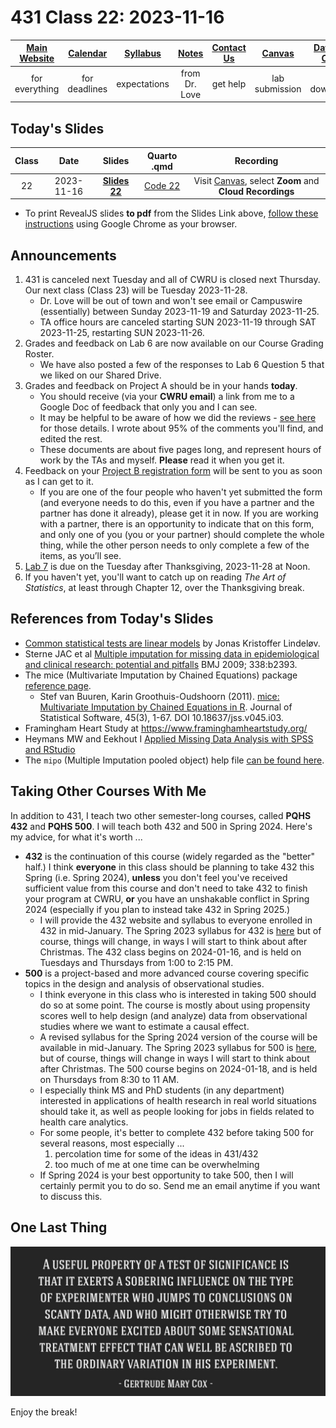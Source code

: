 # 431 Class 22: 2023-11-16

[Main Website](https://thomaselove.github.io/431-2023/) | [Calendar](https://thomaselove.github.io/431-2023/calendar.html) | [Syllabus](https://thomaselove.github.io/431-syllabus-2023/) | [Notes](https://thomaselove.github.io/431-notes/) | [Contact Us](https://thomaselove.github.io/431-2023/contact.html) | [Canvas](https://canvas.case.edu) | [Data and Code](https://github.com/THOMASELOVE/431-data)
:-----------: | :--------------: | :----------: | :---------: | :-------------: | :-----------: | :------------:
for everything | for deadlines | expectations | from Dr. Love | get help | lab submission | for downloads

## Today's Slides

Class | Date | Slides | Quarto .qmd | Recording
:---: | :--------: | :------: | :------: | :-------------:
22 | 2023-11-16 | **[Slides 22](https://thomaselove.github.io/431-slides-2023/class22.html)** | [Code 22](https://thomaselove.github.io/431-slides-2023/class22.qmd) | Visit [Canvas](https://canvas.case.edu/), select **Zoom** and **Cloud Recordings**

- To print RevealJS slides **to pdf** from the Slides Link above, [follow these instructions](https://quarto.org/docs/presentations/revealjs/presenting.html#print-to-pdf) using Google Chrome as your browser.

## Announcements

1. 431 is canceled next Tuesday and all of CWRU is closed next Thursday. Our next class (Class 23) will be Tuesday 2023-11-28.
    - Dr. Love will be out of town and won't see email or Campuswire (essentially) between Sunday 2023-11-19 and Saturday 2023-11-25.
    - TA office hours are canceled starting SUN 2023-11-19 through SAT 2023-11-25, restarting SUN 2023-11-26.
2. Grades and feedback on Lab 6 are now available on our Course Grading Roster.
    - We have also posted a few of the responses to Lab 6 Question 5 that we liked on our Shared Drive.
3. Grades and feedback on Project A should be in your hands **today**.
    - You should receive (via your **CWRU email**) a link from me to a Google Doc of feedback that only you and I can see.
    - It may be helpful to be aware of how we did the reviews - [see here](https://github.com/THOMASELOVE/431-classes-2023/blob/main/projA/portfolio_status.md#stages-of-review-tas-work-on-forms-2-6-dr-love-does-the-rest) for those details. I wrote about 95% of the comments you'll find, and edited the rest.
    - These documents are about five pages long, and represent hours of work by the TAs and myself. **Please** read it when you get it.
4. Feedback on your [Project B registration form](https://bit.ly/431-projB-registration-2023) will be sent to you as soon as I can get to it.
    - If you are one of the four people who haven't yet submitted the form (and everyone needs to do this, even if you have a partner and the partner has done it already), please get it in now. If you are working with a partner, there is an opportunity to indicate that on this form, and only one of you (you or your partner) should complete the whole thing, while the other person needs to only complete a few of the items, as you’ll see.
5. [Lab 7](https://github.com/THOMASELOVE/431-labs-2023/tree/main) is due on the Tuesday after Thanksgiving, 2023-11-28 at Noon.
6. If you haven't yet, you'll want to catch up on reading *The Art of Statistics*, at least through Chapter 12, over the Thanksgiving break.

## References from Today's Slides

- [Common statistical tests are linear models](https://lindeloev.github.io/tests-as-linear/) by Jonas Kristoffer Lindeløv.
- Sterne JAC et al [Multiple imputation for missing data in epidemiological and clinical research: potential and pitfalls](https://www.bmj.com/content/338/bmj.b2393) BMJ 2009; 338:b2393.
- The mice (Multivariate Imputation by Chained Equations) package [reference page](https://amices.org/mice/).
    - Stef van Buuren, Karin Groothuis-Oudshoorn (2011). [mice: Multivariate Imputation by Chained Equations in R](https://www.jstatsoft.org/article/view/v045i03). Journal of Statistical Software, 45(3), 1-67. DOI 10.18637/jss.v045.i03.
- Framingham Heart Study at https://www.framinghamheartstudy.org/
- Heymans MW and Eekhout I [Applied Missing Data Analysis with SPSS and RStudio](https://bookdown.org/mwheymans/bookmi/)
- The `mipo` (Multiple Imputation pooled object) help file [can be found here](https://rdrr.io/cran/mice/man/mipo.html).

## Taking Other Courses With Me

In addition to 431, I teach two other semester-long courses, called **PQHS 432** and **PQHS 500**. I will teach both 432 and 500 in Spring 2024. Here's my advice, for what it's worth ...

- **432** is the continuation of this course (widely regarded as the "better" half.) I think **everyone** in this class should be planning to take 432 this Spring (i.e. Spring 2024), **unless** you don't feel you've received sufficient value from this course and don't need to take 432 to finish your program at CWRU, **or** you have an unshakable conflict in Spring 2024 (especially if you plan to instead take 432 in Spring 2025.)
    - I will provide the 432 website and syllabus to everyone enrolled in 432 in mid-January. The Spring 2023 syllabus for 432 is [here](https://thomaselove.github.io/432-syllabus-2023/) but of course, things will change, in ways I will start to think about after Christmas. The 432 class begins on 2024-01-16, and is held on Tuesdays and Thursdays from 1:00 to 2:15 PM.
- **500** is a project-based and more advanced course covering specific topics in the design and analysis of observational studies. 
    - I think everyone in this class who is interested in taking 500 should do so at some point. The course is mostly about using propensity scores well to help design (and analyze) data from observational studies where we want to estimate a causal effect.
    - A revised syllabus for the Spring 2024 version of the course will be available in mid-January. The Spring 2023 syllabus for 500 is [here](https://thomaselove.github.io/500-syllabus-2023/), but of course, things will change in ways I will start to think about after Christmas. The 500 course begins on 2024-01-18, and is held on Thursdays from 8:30 to 11 AM.
    - I especially think MS and PhD students (in any department) interested in applications of health research in real world situations should take it, as well as people looking for jobs in fields related to health care analytics.
    - For some people, it's better to complete 432 before taking 500 for several reasons, most especially ...
        1. percolation time for some of the ideas in 431/432
        2. too much of me at one time can be overwhelming
    - If Spring 2024 is your best opportunity to take 500, then I will certainly permit you to do so. Send me an email anytime if you want to discuss this.

## One Last Thing

![](cox2.png)

Enjoy the break!
